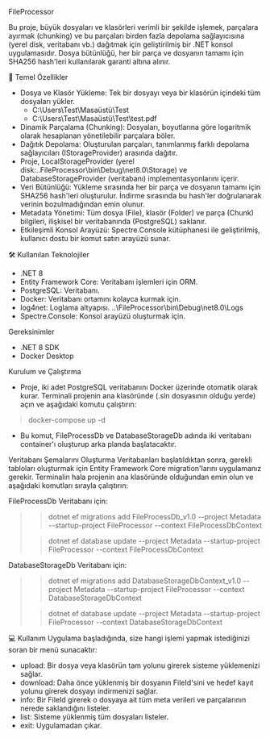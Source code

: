 
FileProcessor 

Bu proje, büyük dosyaları ve klasörleri verimli bir şekilde işlemek, parçalara ayırmak (chunking) ve bu parçaları birden fazla depolama sağlayıcısına (yerel disk, veritabanı vb.) dağıtmak için geliştirilmiş bir .NET konsol uygulamasıdır. Dosya bütünlüğü, her bir parça ve dosyanın tamamı için SHA256 hash'leri kullanılarak garanti altına alınır.

🚀 Temel Özellikler
- Dosya ve Klasör Yükleme: Tek bir dosyayı veya bir klasörün içindeki tüm dosyaları yükler.
  - C:\Users\Test\Masaüstü\Test           
  - C:\Users\Test\Masaüstü\Test\test.pdf  
- Dinamik Parçalama (Chunking): Dosyaları, boyutlarına göre logaritmik olarak hesaplanan yönetilebilir parçalara böler.
- Dağıtık Depolama: Oluşturulan parçaları, tanımlanmış farklı depolama sağlayıcıları (IStorageProvider) arasında dağıtır.
- Proje, LocalStorageProvider (yerel disk:..FileProcessor\bin\Debug\net8.0\Storage) ve DatabaseStorageProvider (veritabanı) implementasyonlarını içerir.
- Veri Bütünlüğü: Yükleme sırasında her bir parça ve dosyanın tamamı için SHA256 hash'leri oluşturulur. İndirme sırasında bu hash'ler doğrulanarak verinin bozulmadığından emin olunur.
- Metadata Yönetimi: Tüm dosya (File), klasör (Folder) ve parça (Chunk) bilgileri, ilişkisel bir veritabanında (PostgreSQL) saklanır.
- Etkileşimli Konsol Arayüzü: Spectre.Console kütüphanesi ile geliştirilmiş, kullanıcı dostu bir komut satırı arayüzü sunar.

🛠️ Kullanılan Teknolojiler
- .NET 8
- Entity Framework Core: Veritabanı işlemleri için ORM.
- PostgreSQL: Veritabanı.
- Docker: Veritabanı ortamını kolayca kurmak için.
- log4net: Loglama altyapısı.
  ..\FileProcessor\bin\Debug\net8.0\Logs
- Spectre.Console: Konsol arayüzü oluşturmak için.


Gereksinimler
- .NET 8 SDK
- Docker Desktop

Kurulum ve Çalıştırma
- Proje, iki adet PostgreSQL veritabanını Docker üzerinde otomatik olarak kurar. Terminali projenin ana klasöründe (.sln dosyasının olduğu yerde) açın ve aşağıdaki komutu çalıştırın:
> docker-compose up -d
- Bu komut, FileProcessDb ve DatabaseStorageDb adında iki veritabanı container'ı oluşturup arka planda başlatacaktır.

Veritabanı Şemalarını Oluşturma
Veritabanları başlatıldıktan sonra, gerekli tabloları oluşturmak için Entity Framework Core migration'larını uygulamanız gerekir. Terminalin hala projenin ana klasöründe olduğundan emin olun ve aşağıdaki komutları sırayla çalıştırın:

FileProcessDb Veritabanı için:
> > dotnet ef migrations add FileProcessDb_v1.0 --project Metadata --startup-project FileProcessor --context FileProcessDbContext
> 
> > dotnet ef database update --project Metadata --startup-project FileProcessor --context FileProcessDbContext

DatabaseStorageDb Veritabanı için:
> > dotnet ef migrations add DatabaseStorageDbContext_v1.0 --project Metadata --startup-project FileProcessor --context DatabaseStorageDbContext
> 
> > dotnet ef database update --project Metadata --startup-project FileProcessor --context DatabaseStorageDbContext 

💻 Kullanım
Uygulama başladığında, size hangi işlemi yapmak istediğinizi soran bir menü sunacaktır:
- upload: Bir dosya veya klasörün tam yolunu girerek sisteme yüklemenizi sağlar.
- download: Daha önce yüklenmiş bir dosyanın FileId'sini ve hedef kayıt yolunu girerek dosyayı indirmenizi sağlar.
- info: Bir FileId girerek o dosyaya ait tüm meta verileri ve parçalarının nerede saklandığını listeler.
- list: Sisteme yüklenmiş tüm dosyaları listeler.
- exit: Uygulamadan çıkar.
